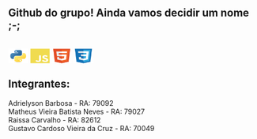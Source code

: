 ## Github do grupo! Ainda vamos decidir um nome ;-;
<div style="display: inline_block"><br>

  <img align="center" alt="Adri-Python" height="30" width="40" src="https://raw.githubusercontent.com/devicons/devicon/master/icons/python/python-original.svg">
  <img align="center" alt="Adri-Js" height="30" width="40" src="https://raw.githubusercontent.com/devicons/devicon/master/icons/javascript/javascript-plain.svg">
  <img align="center" alt="Adri-HTML" height="30" width="40" src="https://raw.githubusercontent.com/devicons/devicon/master/icons/html5/html5-original.svg">
  <img align="center" alt="Adri-CSS" height="30" width="40" src="https://raw.githubusercontent.com/devicons/devicon/master/icons/css3/css3-original.svg">

</div>

## Integrantes:

<div><a>Adrielyson Barbosa - RA: 79092</a></div>
<div><a>Matheus Vieira Batista Neves - RA: 79027</a></div>
<div> <a>Raissa Carvalho - RA: 82612</a></div>
<div><a>Gustavo Cardoso Vieira da Cruz - RA: 70049</a></div>

